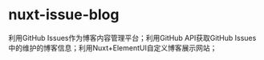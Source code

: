 # nuxt-issue-blog
利用GitHub Issues作为博客内容管理平台；利用GitHub API获取GitHub Issues中的维护的博客信息；利用Nuxt+ElementUI自定义博客展示网站；
